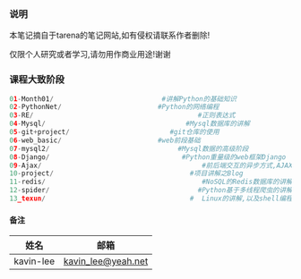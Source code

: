 ###  说明

本笔记摘自于tarena的笔记网站,如有侵权请联系作者删除!

仅限个人研究或者学习,请勿用作商业用途!谢谢

###  课程大致阶段

```python
01-Month01/                           #讲解Python的基础知识
02-PythonNet/                        #Python的网络编程
03-RE/                                         #正则表达式
04-Mysql/                                   #Mysql数据库的讲解
05-git+project/                         #git仓库的使用    
06-web_basic/   					 #web前段基础
07-mysql2/                                #Mysql数据的高级阶段
08-Django/                                 #Python重量级的web框架Django   
09-Ajax/                                        #前后端交互的异步方式,AJAX
10-project/                                  #项目讲解之Blog   
11-redis/                                       #NoSQL的Redis数据库的讲解
12-spider/                                     #Python基于多线程爬虫的讲解
13_texun/ 									 #	Linux的讲解,以及shell编程
```

####  备注

| 姓名      | 邮箱               |
| --------- | ------------------ |
| kavin-lee | kavin_lee@yeah.net |

